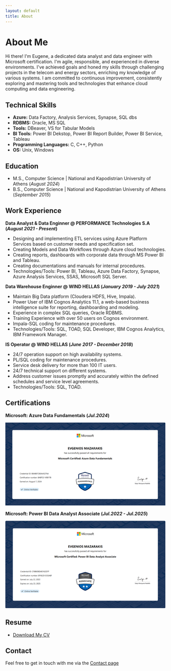 ```yaml
---
layout: default
title: About
---
```


# About Me
Hi there! I'm Eugene, a dedicated data analyst and data engineer with Microsoft certification. I'm agile, responsible, and experienced in diverse environments. I've achieved goals and honed my skills through challenging projects in the telecom and energy sectors, enriching my knowledge of various systems. I am committed to continuous improvement, consistently exploring and mastering tools and technologies that enhance cloud computing and data engineering.


## Technical Skills 

- **Azure:** Data Factory, Analysis Services, Synapse, SQL dbs
- **RDBMS:** Oracle, MS SQL
- **Tools:** DBeaver, VS for Tabular Models
- **BI Tools:** Power BI Dekstop, Power BI Report Builder, Power BI Service, Tableau
- **Programming Languages:** C, C++, Python
- **OS:** Unix, Windows

## Education   		
- M.S., Computer Science  | National and Kapodistrian University of Athens (_August 2024_)	 			        		
- B.S., Computer Science  | National and Kapodistrian University of Athens (_September 2015_)

## Work Experience
**Data Analyst & Data Enginner @ PERFORMANCE Technologies S.A (_August 2021 - Present_)**
- Designing and implementing ETL services using Azure Platform Services based on customer needs and specification set. 
- Creating Models and Data Workflows through Azure cloud technologies. 
- Creating reports, dashboards with corporate data through MS Power BI and Tableau. 
- Creating documentations and manuals for internal procedures.
- Technologies/Tools: Power BI, Tableau, Azure Data Factory, Synapse, Azure Analysis Services, SSAS, Microsoft SQL Server.


**Data Warehouse Enginner @ WIND HELLAS (_January 2019 - July 2021_)**
- Maintain Big Data platform (Cloudera HDFS, Hive, Impala).
- Power User of IBM Cognos Analytics 11.1, a web-based business intelligence suite for reporting, dashboarding and modeling.
- Experience in complex SQL queries, Oracle RDBMS. 
- Training Experience with over 50 users on Cognos environment. 
- Impala-SQL coding for maintenance procedures. 
- Technologies/Tools: SQL, TOAD, SQL Developer, IBM Cognos Analytics, IBM Framework Manager.

**IS Operator @ WIND HELLAS (_June 2017 - December 2018_)**
- 24/7 operation support on high availability systems. 
- PL/SQL coding for maintenance procedures. 
- Service desk delivery for more than 100 IT users. 
- 24/7 technical support on different systems. 
- Address customer issues promptly and accurately within the defined schedules and service level agreements. 
- Technologies/Tools: SQL, TOAD.
  
## Certifications
**Microsoft: Azure Data Fundamentals (_Jul.2024_)**

![DataCertification](/assets/Img/Data_Fundamentals.png)


**Microsoft: Power BI Data Analyst Associate (_Jul.2022 - Jul.2025_)**

![PowerBICertification](/assets/Img/Power_BI.png)



## Resume
- [Download My CV](/assets/E_M_Resume.pdf)


## Contact
Feel free to get in touch with me via the [Contact page](/contact)








